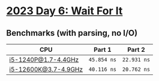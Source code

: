 # [2023 Day 6: Wait For It](https://adventofcode.com/2023/day/6)

## Benchmarks (with parsing, no I/O)

| CPU                  | Part 1      | Part 2      |
| -------------------- | ----------- | ----------- |
| i5-1240P@1.7-4.4GHz  | `45.854 ns` | `22.931 ns` |
| i5-12600K@3.7-4.9GHz | `40.116 ns` | `20.762 ns` |
